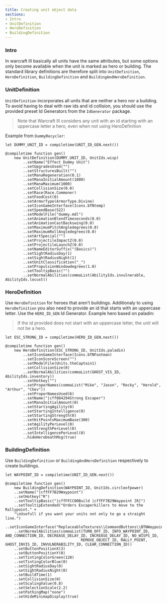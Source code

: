 ```yaml
---
title: Creating unit object data
sections:
- Intro
- UnitDefinition
- HeroDefinition
- BuildingDefinition
---
```


### Intro

In warcraft III basically all units have the same attributes, but some options only become available when the unit is marked as hero or building.
The standard library definitions are therefore split into `UnitDefinition`, `HeroDefinition`, `BuildingDefinition` and `BuildingAndHeroDefinition`.

### UnitDefinition

`UnitDefinition` incorporates all units that are neither a hero nor a building. To avoid having to deal with raw ids and id collision, you should use the provided preset Id Generators from the `IdGenerator` package.

> Note that Warcraft III considers any unit with an id starting with an uppercase letter a hero, even when not using HeroDefinition

Example from `DummyRecycler`:

```wurst
let DUMMY_UNIT_ID = compiletime(UNIT_ID_GEN.next())

@compiletime function gen()
	new UnitDefinition(DUMMY_UNIT_ID, UnitIds.wisp)
		..setName("Effect Dummy Unit")
		..setUpgradesUsed("")
		..setStructuresBuilt("")
		..setManaRegeneration(0.1)
		..setManaInitialAmount(1000)
		..setManaMaximum(1000)
		..setCollisionSize(0.0)
		..setRace(Race.Commoner)
		..setFoodCost(0)
		..setArmorType(ArmorType.Divine)
		..setIconGameInterface(Icons.bTNtemp)
		..setSpeedBase(522)
		..setModelFile("dummy.mdl")
		..setAnimationBlendTimeseconds(0.0)
		..setAnimationCastBackswing(0.0)
		..setMaximumPitchAngledegrees(0.0)
		..setMaximumRollAngledegrees(0.0)
		..setArtSpecial("")
		..setProjectileImpactZ(0.0)
		..setProjectileLaunchZ(0.0)
		..setNameEditorSuffix("(Basics)")
		..setSightRadiusDay(1)
		..setSightRadiusNight(1)
		..setUnitClassification("_")
		..setPropulsionWindowdegrees(1.0)
		..setTooltipBasic("")
		..setNormalAbilities(commaList(AbilityIds.invulnerable, AbilityIds.locust))
```

### HeroDefinition

Use `HeroDefinition` for heroes that aren't buildings. Additionaly to using `HeroDefinition` you also need to provide an id that starts with an uppercase letter. Use the `HERO_ID_GEN` Id Generator. Example hero based on paladin:

> If the id provided does not start with an uppercase letter, the unit will not be a hero.

```wurst
let ESC_STRONG_ID = compiletime(HERO_ID_GEN.next())

@compiletime function gen()
	new HeroDefinition(ESC_STRONG_ID, UnitIds.paladin)
		..setIconGameInterface(Icons.bTNFootman)
		..setIconScoreScreen("")
		..setModelFile(Units.theCaptain1)
		..setCollisionSize(0)
		..setNormalAbilities(commaList(GHOST_VIS_ID, AbilityIds.inventory))
		..setHotkey("")
		..setProperNames(commaList("Mike", "Jason", "Rocky", "Herold", "Arthur", "Chev"))
		..setProperNamesUsed(6)
		..setName("|cff084294Strong Escaper")
		..setManaInitialAmount(0)
		..setStartingAgility(0)
		..setStartingIntelligence(0)
		..setStartingStrength(0)
		..setHitPointsMaximumBase(300)
		..setAgilityPerLevel(0)
		..setStrengthPerLevel(0)
		..setIntelligencePerLevel(0)
		..hideHeroDeathMsg(true)
```

### BuildingDefinition

Use `BuildingDefinition` or `BuildingAndHeroDefinition` respectively to create buildings.

```wurst
let WAYPOINT_ID = compiletime(UNIT_ID_GEN.next())

@compiletime function gen()
	new BuildingDefinition(WAYPOINT_ID, UnitIds.circleofpower)
	..setName("|cffFF7B29Waypoint")
	..setHotkey("R")
	..setTooltipBasic("|cffFFCC00Build |cffFF7B29Waypoint [R]")
	..setTooltipExtended("Orders Escaperkillers to move to the Rallypoint." +
	"\nUsefull if you want your units not only to go a straight line.")
	..setIconGameInterface("ReplaceableTextures\\CommandButtons\\BTNWaypoint.blp")
	..setNormalAbilities(commaList(TURN_OFF_ID, INFO_WAYPOINT_ID, AND_CONNECTION_ID, DECREASE_DELAY_ID, INCREASE_DELAY_ID, NO_WISPS_ID,
								  REMOVE_OBJECT_ID, RALLY_POINT, GHOST_INVIS_ID, INVULNERABILITY_ID, CLEAR_CONNECTION_ID))
	..setButtonPositionX(3)
	..setButtonPositionY(0)
	..setTintingColorGreen(128)
	..setTintingColorBlue(0)
	..setSightRadiusDay(0)
	..setSightRadiusNight(0)
	..setBuildTime(1)
	..setCollisionSize(0)
	..setScalingValue(0.8)
	..setSelectionScale(2.2)
	..setPathingMap("none")
	..setHideMinimapDisplay(true)
```
